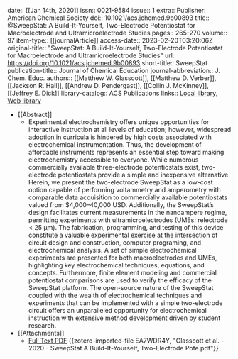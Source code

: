 date:: [[Jan 14th, 2020]]
issn:: 0021-9584
issue:: 1
extra:: Publisher: American Chemical Society
doi:: 10.1021/acs.jchemed.9b00893
title:: @SweepStat: A Build-It-Yourself, Two-Electrode Potentiostat for Macroelectrode and Ultramicroelectrode Studies
pages:: 265-270
volume:: 97
item-type:: [[journalArticle]]
access-date:: 2023-02-20T03:20:06Z
original-title:: "SweepStat: A Build-It-Yourself, Two-Electrode Potentiostat for Macroelectrode and Ultramicroelectrode Studies"
url:: https://doi.org/10.1021/acs.jchemed.9b00893
short-title:: SweepStat
publication-title:: Journal of Chemical Education
journal-abbreviation:: J. Chem. Educ.
authors:: [[Matthew W. Glasscott]], [[Matthew D. Verber]], [[Jackson R. Hall]], [[Andrew D. Pendergast]], [[Collin J. McKinney]], [[Jeffrey E. Dick]]
library-catalog:: ACS Publications
links:: [Local library](zotero://select/library/items/952QLNKZ), [Web library](https://www.zotero.org/users/8784047/items/952QLNKZ)

- [[Abstract]]
	- Experimental electrochemistry offers unique opportunities for interactive instruction at all levels of education; however, widespread adoption in curricula is hindered by high costs associated with electrochemical instrumentation. Thus, the development of affordable instruments represents an essential step toward making electrochemistry accessible to everyone. While numerous commercially available three-electrode potentiostats exist, two-electrode potentiostats provide a simple and inexpensive alternative. Herein, we present the two-electrode SweepStat as a low-cost option capable of performing voltammetry and amperometry with comparable data acquisition to commercially available potentiostats valued from $4,000–40,000 USD. Additionally, the SweepStat’s design facilitates current measurements in the nanoampere regime, permitting experiments with ultramicroelectrodes (UMEs; relectrode < 25 μm). The fabrication, programming, and testing of this device constitute a valuable experimental exercise at the intersection of circuit design and construction, computer programing, and electrochemical analysis. A set of simple electrochemical experiments are presented for both macroelectrodes and UMEs, highlighting key electrochemical techniques, equations, and concepts. Furthermore, finite element modeling and commercial potentiostat comparisons are used to verify the efficacy of the SweepStat platform. The open-source nature of the SweepStat coupled with the wealth of electrochemical techniques and experiments that can be implemented with a simple two-electrode circuit offers an unparalleled opportunity for electrochemical instruction with extensive method development driven by student research.
- [[Attachments]]
	- [Full Text PDF](https://pubs.acs.org/doi/pdf/10.1021/acs.jchemed.9b00893) {{zotero-imported-file EA7WDR4Y, "Glasscott et al. - 2020 - SweepStat A Build-It-Yourself, Two-Electrode Pote.pdf"}}